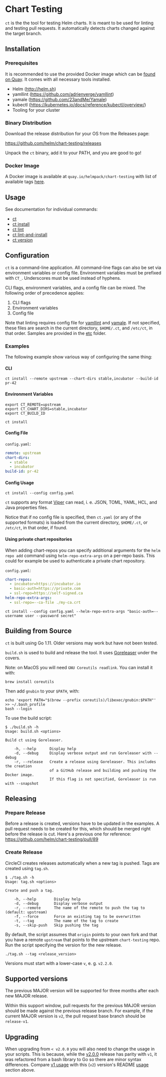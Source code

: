 # Chart Testing

`ct` is the the tool for testing Helm charts.
It is meant to be used for linting and testing pull requests.
It automatically detects charts changed against the target branch.

## Installation

### Prerequisites

It is recommended to use the provided Docker image which can be [found on Quay](https://quay.io/helmpack/chart-testing/).
It comes with all necessary tools installed.

* Helm (http://helm.sh)
* yamllint (https://github.com/adrienverge/yamllint)
* yamale (https://github.com/23andMe/Yamale)
* kubectl (https://kubernetes.io/docs/reference/kubectl/overview/)
* Tooling for your cluster

### Binary Distribution

Download the release distribution for your OS from the Releases page:

https://github.com/helm/chart-testing/releases

Unpack the `ct` binary, add it to your PATH, and you are good to go!

### Docker Image

A Docker image is available at `quay.io/helmpack/chart-testing` with list of
available tags [here](https://quay.io/repository/helmpack/chart-testing?tab=tags).

## Usage

See documentation for individual commands:

* [ct](doc/ct.md)
* [ct install](doc/ct_install.md)
* [ct lint](doc/ct_lint.md)
* [ct lint-and-install](doc/ct_lint-and-install.md)
* [ct version](doc/ct_version.md)


## Configuration

`ct` is a command-line application.
All command-line flags can also be set via environment variables or config file.
Environment variables must be prefixed with `CT_`. Underscores must be used instead of hyphens.

CLI flags, environment variables, and a config file can be mixed. The following order of precedence applies:

1. CLI flags
1. Environment variables
1. Config file

Note that linting requires config file for [yamllint](https://github.com/adrienverge/yamllint) and [yamale](https://github.com/23andMe/Yamale).
If not specified, these files are search in the current directory, `$HOME/.ct`, and `/etc/ct`, in that order.
Samples are provided in the [etc](etc) folder.

### Examples

The following example show various way of configuring the same thing:

#### CLI

    ct install --remote upstream --chart-dirs stable,incubator --build-id pr-42

#### Environment Variables

    export CT_REMOTE=upstream
    export CT_CHART_DIRS=stable,incubator
    export CT_BUILD_ID

    ct install

#### Config File

`config.yaml`:

```yaml
remote: upstream
chart-dirs:
  - stable
  - incubator
build-id: pr-42
```

#### Config Usage

    ct install --config config.yaml


`ct` supports any format [Viper](https://github.com/spf13/viper) can read, i. e. JSON, TOML, YAML, HCL, and Java properties files.

Notice that if no config file is specified, then `ct.yaml` (or any of the supported formats) is loaded from the current directory, `$HOME/.ct`, or `/etc/ct`, in that order, if found.


#### Using private chart repositories

When adding chart-repos you can specify additional arguments for the `helm repo add` command using `helm-repo-extra-args` on a per-repo basis. This could for example be used to authenticate a private chart repository.

`config.yaml`:

```yaml
chart-repos:
  - incubator=https://incubator.io
  - basic-auth=https://private.com
  - ssl-repo=https://self-signed.ca
helm-repo-extra-args:
  - ssl-repo=--ca-file ./my-ca.crt
```

    ct install --config config.yaml --helm-repo-extra-args "basic-auth=--username user --password secret"

## Building from Source

`ct` is built using Go 1.11. Older versions may work but have not been tested.

`build.sh` is used to build and release the tool. It uses [Goreleaser](https://goreleaser.com/) under the covers.

Note: on MacOS you will need `GNU Coreutils readlink`. You can install it with:

```console
brew install coreutils
```

Then add `gnubin` to your `$PATH`, with:

```console
echo 'export PATH="$(brew --prefix coreutils)/libexec/gnubin:$PATH"' >> ~/.bash_profile
bash --login
```

To use the build script:

```console
$ ./build.sh -h
Usage: build.sh <options>

Build ct using Goreleaser.

    -h, --help      Display help
    -d, --debug     Display verbose output and run Goreleaser with --debug
    -r, --release   Create a release using Goreleaser. This includes the creation
                    of a GitHub release and building and pushing the Docker image.
                    If this flag is not specified, Goreleaser is run with --snapshot
```

## Releasing

### Prepare Release

Before a release is created, versions have to be updated in the examples.
A pull request needs to be created for this, which should be merged right before the release is cut.
Here's a previous one for reference: https://github.com/helm/chart-testing/pull/89

### Create Release

CircleCI creates releases automatically when a new tag is pushed. Tags are created using `tag.sh`.

```console
$ ./tag.sh -h
Usage: tag.sh <options>

Create and push a tag.

    -h, --help        Display help
    -d, --debug       Display verbose output
    -r, --remote      The name of the remote to push the tag to (default: upstream)
    -f, --force       Force an existing tag to be overwritten
    -t, --tag         The name of the tag to create
    -s, --skip-push   Skip pushing the tag
```

By default, the script assumes that `origin` points to your own fork and that you have a remote `upstream` that points to the upstream `chart-testing` repo.
Run the script specifying the version for the new release.

```console
./tag.sh --tag <release_version>
```

Versions must start with a lower-case `v`, e. g. `v2.2.0`.


## Supported versions

The previous MAJOR version will be supported for three months after each new MAJOR release.

Within this support window, pull requests for the previous MAJOR version should be made against the previous release branch. For example, if the current MAJOR version is `v2`, the pull request base branch should be `release-v1`.

## Upgrading

When upgrading from `< v2.0.0` you will also need to change the usage in your scripts. This is because, while the [v2.0.0](https://github.com/helm/chart-testing/releases/tag/v2.0.0) release has parity with `v1`, it was refactored from a bash library to Go so there are minor syntax differences. Compare [v1 usage](https://github.com/helm/chart-testing/tree/release-v1#usage) with this (`v2`) version's README [usage](#usage) section above.
